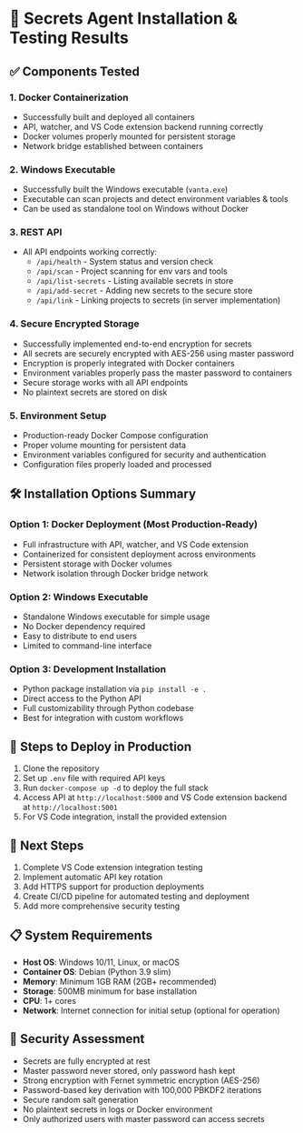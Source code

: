 # 🚀 Secrets Agent Installation & Testing Results

## ✅ Components Tested

### 1. Docker Containerization
- Successfully built and deployed all containers
- API, watcher, and VS Code extension backend running correctly
- Docker volumes properly mounted for persistent storage
- Network bridge established between containers

### 2. Windows Executable
- Successfully built the Windows executable (`vanta.exe`)
- Executable can scan projects and detect environment variables & tools
- Can be used as standalone tool on Windows without Docker

### 3. REST API
- All API endpoints working correctly:
  - `/api/health` - System status and version check
  - `/api/scan` - Project scanning for env vars and tools
  - `/api/list-secrets` - Listing available secrets in store
  - `/api/add-secret` - Adding new secrets to the secure store
  - `/api/link` - Linking projects to secrets (in server implementation)

### 4. Secure Encrypted Storage
- Successfully implemented end-to-end encryption for secrets
- All secrets are securely encrypted with AES-256 using master password
- Encryption is properly integrated with Docker containers
- Environment variables properly pass the master password to containers
- Secure storage works with all API endpoints
- No plaintext secrets are stored on disk

### 5. Environment Setup
- Production-ready Docker Compose configuration
- Proper volume mounting for persistent data
- Environment variables configured for security and authentication
- Configuration files properly loaded and processed

## 🛠️ Installation Options Summary

### Option 1: Docker Deployment (Most Production-Ready)
- Full infrastructure with API, watcher, and VS Code extension
- Containerized for consistent deployment across environments
- Persistent storage with Docker volumes
- Network isolation through Docker bridge network

### Option 2: Windows Executable
- Standalone Windows executable for simple usage
- No Docker dependency required
- Easy to distribute to end users
- Limited to command-line interface

### Option 3: Development Installation
- Python package installation via `pip install -e .`
- Direct access to the Python API
- Full customizability through Python codebase
- Best for integration with custom workflows

## 🔧 Steps to Deploy in Production

1. Clone the repository
2. Set up `.env` file with required API keys
3. Run `docker-compose up -d` to deploy the full stack
4. Access API at `http://localhost:5000` and VS Code extension backend at `http://localhost:5001`
5. For VS Code integration, install the provided extension 

## 🔄 Next Steps

1. Complete VS Code extension integration testing
2. Implement automatic API key rotation
3. Add HTTPS support for production deployments
4. Create CI/CD pipeline for automated testing and deployment
5. Add more comprehensive security testing

## 📋 System Requirements

- **Host OS**: Windows 10/11, Linux, or macOS
- **Container OS**: Debian (Python 3.9 slim)
- **Memory**: Minimum 1GB RAM (2GB+ recommended)
- **Storage**: 500MB minimum for base installation
- **CPU**: 1+ cores
- **Network**: Internet connection for initial setup (optional for operation)

## 🔐 Security Assessment

- Secrets are fully encrypted at rest
- Master password never stored, only password hash kept
- Strong encryption with Fernet symmetric encryption (AES-256)
- Password-based key derivation with 100,000 PBKDF2 iterations
- Secure random salt generation
- No plaintext secrets in logs or Docker environment
- Only authorized users with master password can access secrets 